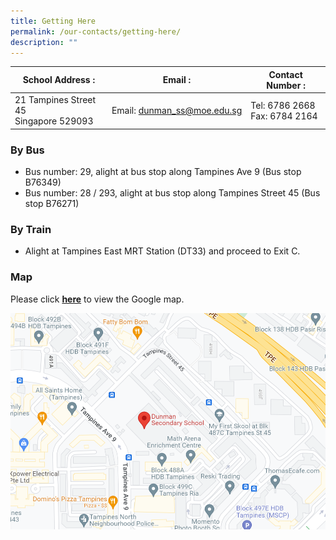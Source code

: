 ```yaml
---
title: Getting Here
permalink: /our-contacts/getting-here/
description: ""
---
```

|  **School Address :** | **Email :**  |  **Contact Number :** |
|----|----|--------|
| 21 Tampines Street 45 <br> Singapore 529093  | Email: [dunman\_ss@moe.edu.sg](mailto:dunman_ss@moe.edu.sg)  | Tel: 6786 2668<br>Fax: 6784 2164  |

### By Bus
* Bus number: 29, alight at bus stop along Tampines Ave 9 (Bus stop B76349)
* Bus number: 28 / 293, alight at bus stop along Tampines Street 45 (Bus stop B76271)

### By Train
* Alight at Tampines East MRT Station (DT33) and proceed to Exit C.

### Map
Please click <b><a href="https://www.google.com/maps/place/21+Tampines+Street+45,+Singapore+529093/@1.3611031,103.9555435,18.35z/data=!4m5!3m4!1s0x31da3d00df545591:0x4a2ad87dba51b83f!8m2!3d1.3608811!4d103.9562762" target="_blank">here</a></b> to view the Google map.

![](/images/Our%20Contacts/DMN_location.png)